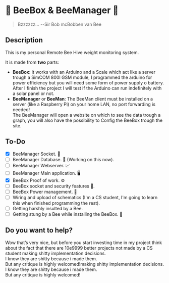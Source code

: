 # :bee: BeeBox & BeeManager :bee:

> Bzzzzzz...   --Sir Bob mcBobben van Bee

## Description

This is my personal Remote Bee Hive weight monitoring system. 

It is made from **two** parts:

- **BeeBox**:
It works with an Arduino and a Scale which act like a server trough a SimCOM 800l GSM module, I programmed the arduino for power efficiency but you will need some form of power supply o battery.\
After I finish the project I will test if the Arduino can run indefinitely with a solar panel or not.
- **BeeManager** or **BeeMan**:
The BeeMan client must be installed on a server (like a Raspberry Pi) on your home LAN, no port forwarding is needed!\
The BeeManager will open a website on which to see the data trough a graph, you will also have the possibility to Config the BeeBox trough the site.

## To-Do

- [x] BeeManager Socket. :satellite:
- [ ] BeeManager Database. :open_file_folder: (Working on this now).<br/>
- [ ] BeeManager Webserver. :chart_with_upwards_trend:
- [ ] BeeManager Main application. :desktop_computer:<br/>
- [x] BeeBox Proof of work. :gear:
- [ ] BeeBox socket and security features :satellite:.
- [ ] BeeBox Power management. :battery:
- [ ] Wiring and upload of schematics (I'm a CS student, I'm going to learn this when finished programming the rest).<br/>
- [ ] Getting harshly insulted by a Bee. 
- [ ] Getting stung by a Bee while installing the BeeBox. :bee:

## Do you want to help?

Wow that’s very nice, but before you start investing time in my project think about the fact that there are 10e9999 better projects not made by a CS student making shitty implementation decisions.\
I know they are shitty because i made them.\
But any critique is highly welcomed!making shitty implementation decisions.\
I know they are shitty because i made them.\
But any critique is highly welcomed!